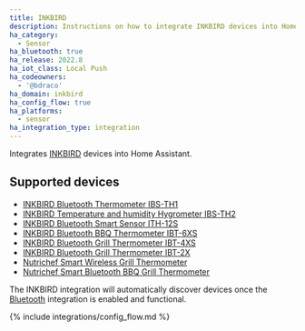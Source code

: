 ```yaml
---
title: INKBIRD
description: Instructions on how to integrate INKBIRD devices into Home Assistant.
ha_category:
  - Sensor
ha_bluetooth: true
ha_release: 2022.8
ha_iot_class: Local Push
ha_codeowners:
  - '@bdraco'
ha_domain: inkbird
ha_config_flow: true
ha_platforms:
  - sensor
ha_integration_type: integration
---
```


Integrates [INKBIRD](https://www.inkbird.com/) devices into Home Assistant.

## Supported devices

- [INKBIRD Bluetooth Thermometer IBS-TH1](https://inkbird.com/products/bluetooth-thermometer-ibs-th1)
- [INKBIRD Temperature and humidity Hygrometer IBS-TH2](https://inkbird.com/products/hygrometer-ibs-th2)
- [INKBIRD Bluetooth Smart Sensor ITH-12S](https://inkbird.com/products/bluetooth-smart-sensor-ith-12s)
- [INKBIRD Bluetooth BBQ Thermometer IBT-6XS](https://inkbird.com/products/bluetooth-bbq-thermometer-ibt-6xs)
- [INKBIRD Bluetooth Grill Thermometer IBT-4XS](https://inkbird.com/products/bluetooth-grill-thermometer-ibt-4xs)
- [INKBIRD Bluetooth Grill Thermometer IBT-2X](https://inkbird.com/products/bluetooth-grill-thermometer-ibt-2x)
- [Nutrichef Smart Wireless Grill Thermometer](https://nutrichefkitchen.com/products/pwirbbq40)
- [Nutrichef Smart Bluetooth BBQ Grill Thermometer](https://nutrichefkitchen.com/products/pwirbbq80-1)

The INKBIRD integration will automatically discover devices once the [Bluetooth](/integrations/bluetooth) integration is enabled and functional.

{% include integrations/config_flow.md %}
